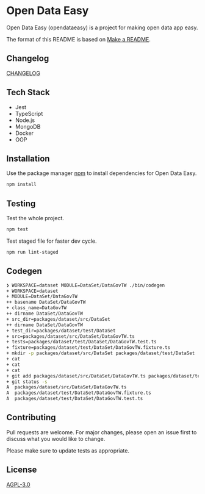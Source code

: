 # Open Data Easy

Open Data Easy (opendataeasy) is a project for making open data app easy.

The format of this README is based on [Make a README][1].

[1]: https://www.makeareadme.com/ "Make a README"

## Changelog

[CHANGELOG](./CHANGELOG.md)

## Tech Stack

- Jest
- TypeScript
- Node.js
- MongoDB
- Docker
- OOP

## Installation

Use the package manager [npm](https://pip.pypa.io/en/stable/) to install dependencies for Open Data Easy.

```sh
npm install
```

## Testing

Test the whole project.

```sh
npm test
```

Test staged file for faster dev cycle.

```sh
npm run lint-staged
```

## Codegen

```sh
❯ WORKSPACE=dataset MODULE=DataSet/DataGovTW ./bin/codegen
+ WORKSPACE=dataset
+ MODULE=DataSet/DataGovTW
++ basename DataSet/DataGovTW
+ class_name=DataGovTW
++ dirname DataSet/DataGovTW
+ src_dir=packages/dataset/src/DataSet
++ dirname DataSet/DataGovTW
+ test_dir=packages/dataset/test/DataSet
+ src=packages/dataset/src/DataSet/DataGovTW.ts
+ tests=packages/dataset/test/DataSet/DataGovTW.test.ts
+ fixture=packages/dataset/test/DataSet/DataGovTW.fixture.ts
+ mkdir -p packages/dataset/src/DataSet packages/dataset/test/DataSet
+ cat
+ cat
+ cat
+ git add packages/dataset/src/DataSet/DataGovTW.ts packages/dataset/test/DataSet/DataGovTW.test.ts packages/dataset/test/DataSet/DataGovTW.fixture.ts
+ git status -s
A  packages/dataset/src/DataSet/DataGovTW.ts
A  packages/dataset/test/DataSet/DataGovTW.fixture.ts
A  packages/dataset/test/DataSet/DataGovTW.test.ts
```

## Contributing

Pull requests are welcome. For major changes, please open an issue first to discuss what you would like to change.

Please make sure to update tests as appropriate.

## License

[AGPL-3.0](./LICENSE)
